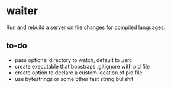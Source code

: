 # waiter

Run and rebuild a server on file changes for compiled languages.

## to-do

* pass optional directory to watch, default to ./src
* create executable that boostraps .gitignore with pid file
* create option to declare a custom location of pid file
* use bytestrings or some other fast string bullshit

